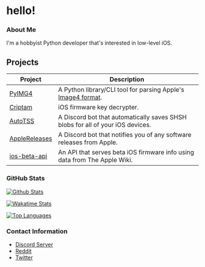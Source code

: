 # hello!

### About Me
I'm a hobbyist Python developer that's interested in low-level iOS.

## Projects
| Project                                                    | Description                                                                                                       |
|------------------------------------------------------------|-------------------------------------------------------------------------------------------------------------------|
| [PyIMG4](https://github.com/m1stadev/PyIMG4)               | A Python library/CLI tool for parsing Apple's [Image4 format](https://www.theiphonewiki.com/wiki/IMG4_File_Format). |
| [Criptam](https://github.com/m1stadev/Criptam)             | iOS firmware key decrypter.                                                                                       |
| [AutoTSS](https://github.com/m1stadev/AutoTSS)             | A Discord bot that automatically saves SHSH blobs for all of your iOS devices.                                    |
| [AppleReleases](https://github.com/m1stadev/AppleReleases) | A Discord bot that notifies you of any software releases from Apple.                                              |
| [ios-beta-api](https://github.com/m1stadev/ios-beta-api)   | An API that serves beta iOS firmware info using data from The Apple Wiki.                                         |

### GitHub Stats

[![Github Stats](https://github-readme-stats.vercel.app/api?username=m1stadev&show_icons=true&count_private=true&theme=dark)](https://github.com/m1stadev)

[![Wakatime Stats](https://github-readme-stats.vercel.app/api/wakatime?username=m1stadev&theme=dark)](https://github.com/m1stadev)

[![Top Languages](https://github-readme-stats.vercel.app/api/top-langs/?username=m1stadev&layout=compact&langs_count=6&hide=assembly&theme=dark)](https://github.com/m1stadev)

### Contact Information
- [Discord Server](https://m1sta.xyz/discord)
- [Reddit](https://m1sta.xyz/reddit)
- [Twitter](https://m1sta.xyz/twitter)
